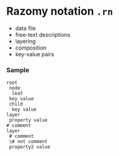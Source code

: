 # Razomy notation `.rn`

- data file
- free-text descriptions
- layering
- composition
- key-value pairs


### Sample

```rn
root
 node
  leaf
 key value
 child
  key value
layer
 property value
# comment
layer
 # comment
 \# not comment
 property2 value
```